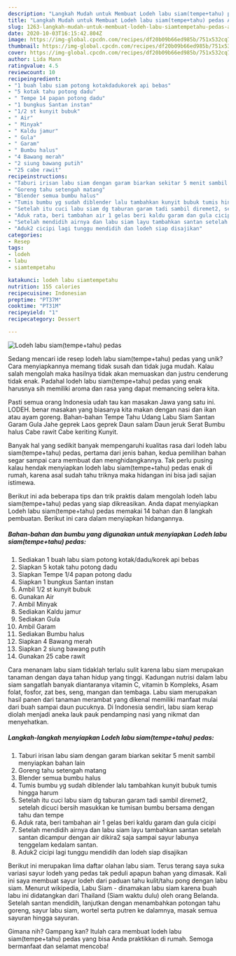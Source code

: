 ```yaml
---
description: "Langkah Mudah untuk Membuat Lodeh labu siam(tempe+tahu) pedas Anti Gagal"
title: "Langkah Mudah untuk Membuat Lodeh labu siam(tempe+tahu) pedas Anti Gagal"
slug: 1263-langkah-mudah-untuk-membuat-lodeh-labu-siamtempetahu-pedas-anti-gagal
date: 2020-10-03T16:15:42.804Z
image: https://img-global.cpcdn.com/recipes/df20b09b66ed985b/751x532cq70/lodeh-labu-siamtempetahu-pedas-foto-resep-utama.jpg
thumbnail: https://img-global.cpcdn.com/recipes/df20b09b66ed985b/751x532cq70/lodeh-labu-siamtempetahu-pedas-foto-resep-utama.jpg
cover: https://img-global.cpcdn.com/recipes/df20b09b66ed985b/751x532cq70/lodeh-labu-siamtempetahu-pedas-foto-resep-utama.jpg
author: Lida Mann
ratingvalue: 4.5
reviewcount: 10
recipeingredient:
- "1 buah labu siam potong kotakdadukorek api bebas"
- "5 kotak tahu potong dadu"
- " Tempe 14 papan potong dadu"
- "1 bungkus Santan instan"
- "1/2 st kunyit bubuk"
- " Air"
- " Minyak"
- " Kaldu jamur"
- " Gula"
- " Garam"
- " Bumbu halus"
- "4 Bawang merah"
- "2 siung bawang putih"
- "25 cabe rawit"
recipeinstructions:
- "Taburi irisan labu siam dengan garam biarkan sekitar 5 menit sambil menyiapkan bahan lain"
- "Goreng tahu setengah matang"
- "Blender semua bumbu halus"
- "Tumis bumbu yg sudah diblender lalu tambahkan kunyit bubuk tumis hingga harum"
- "Setelah itu cuci labu siam dg taburan garam tadi sambil diremet2, setelah dicuci bersih masukkan ke tumisan bumbu bersama dengan tahu dan tempe"
- "Aduk rata, beri tambahan air 1 gelas beri kaldu garam dan gula cicipi"
- "Setelah mendidih airnya dan labu siam layu tambahkan santan setelah santan dicampur dengan air dikira2 saja sampai sayur labunya tenggelam kedalam santan."
- "Aduk2 cicipi lagi tunggu mendidih dan lodeh siap disajikan"
categories:
- Resep
tags:
- lodeh
- labu
- siamtempetahu

katakunci: lodeh labu siamtempetahu 
nutrition: 155 calories
recipecuisine: Indonesian
preptime: "PT37M"
cooktime: "PT31M"
recipeyield: "1"
recipecategory: Dessert

---
```



![Lodeh labu siam(tempe+tahu) pedas](https://img-global.cpcdn.com/recipes/df20b09b66ed985b/751x532cq70/lodeh-labu-siamtempetahu-pedas-foto-resep-utama.jpg)

Sedang mencari ide resep lodeh labu siam(tempe+tahu) pedas yang unik? Cara menyiapkannya memang tidak susah dan tidak juga mudah. Kalau salah mengolah maka hasilnya tidak akan memuaskan dan justru cenderung tidak enak. Padahal lodeh labu siam(tempe+tahu) pedas yang enak harusnya sih memiliki aroma dan rasa yang dapat memancing selera kita.

Pasti semua orang Indonesia udah tau kan masakan Jawa yang satu ini. LODEH. benar masakan yang biasanya kita makan dengan nasi dan ikan atau ayam goreng. Bahan-bahan Tempe Tahu Udang Labu Siam Santan Garam Gula Jahe geprek Laos geprek Daun salam Daun jeruk Serat Bumbu halus Cabe rawit Cabe keriting Kunyit.

Banyak hal yang sedikit banyak mempengaruhi kualitas rasa dari lodeh labu siam(tempe+tahu) pedas, pertama dari jenis bahan, kedua pemilihan bahan segar sampai cara membuat dan menghidangkannya. Tak perlu pusing kalau hendak menyiapkan lodeh labu siam(tempe+tahu) pedas enak di rumah, karena asal sudah tahu triknya maka hidangan ini bisa jadi sajian istimewa.


Berikut ini ada beberapa tips dan trik praktis dalam mengolah lodeh labu siam(tempe+tahu) pedas yang siap dikreasikan. Anda dapat menyiapkan Lodeh labu siam(tempe+tahu) pedas memakai 14 bahan dan 8 langkah pembuatan. Berikut ini cara dalam menyiapkan hidangannya.

<!--inarticleads1-->

##### Bahan-bahan dan bumbu yang digunakan untuk menyiapkan Lodeh labu siam(tempe+tahu) pedas:

1. Sediakan 1 buah labu siam potong kotak/dadu/korek api bebas
1. Siapkan 5 kotak tahu potong dadu
1. Siapkan  Tempe 1/4 papan potong dadu
1. Siapkan 1 bungkus Santan instan
1. Ambil 1/2 st kunyit bubuk
1. Gunakan  Air
1. Ambil  Minyak
1. Sediakan  Kaldu jamur
1. Sediakan  Gula
1. Ambil  Garam
1. Sediakan  Bumbu halus
1. Siapkan 4 Bawang merah
1. Siapkan 2 siung bawang putih
1. Gunakan 25 cabe rawit


Cara menanam labu siam tidaklah terlalu sulit karena labu siam merupakan tanaman dengan daya tahan hidup yang tinggi. Kadungan nutrisi dalam labu siam sangatlah banyak diantaranya vitamin C, vitamin b Kompleks, Asam folat, fosfor, zat bes, seng, mangan dan tembaga. Labu siam merupakan hasil panen dari tanaman merambat yang dikenal memiliki manfaat mulai dari buah sampai daun pucuknya. Di Indonesia sendiri, labu siam kerap diolah menjadi aneka lauk pauk pendamping nasi yang nikmat dan menyehatkan. 

<!--inarticleads2-->

##### Langkah-langkah menyiapkan Lodeh labu siam(tempe+tahu) pedas:

1. Taburi irisan labu siam dengan garam biarkan sekitar 5 menit sambil menyiapkan bahan lain
1. Goreng tahu setengah matang
1. Blender semua bumbu halus
1. Tumis bumbu yg sudah diblender lalu tambahkan kunyit bubuk tumis hingga harum
1. Setelah itu cuci labu siam dg taburan garam tadi sambil diremet2, setelah dicuci bersih masukkan ke tumisan bumbu bersama dengan tahu dan tempe
1. Aduk rata, beri tambahan air 1 gelas beri kaldu garam dan gula cicipi
1. Setelah mendidih airnya dan labu siam layu tambahkan santan setelah santan dicampur dengan air dikira2 saja sampai sayur labunya tenggelam kedalam santan.
1. Aduk2 cicipi lagi tunggu mendidih dan lodeh siap disajikan


Berikut ini merupakan lima daftar olahan labu siam. Terus terang saya suka variasi sayur lodeh yang pedas tak peduli apapun bahan yang dimasak. Kali ini saya membuat sayur lodeh dari paduan tahu kulit/tahu pong dengan labu siam. Menurut wikipedia, Labu Siam - dinamakan labu siam karena buah labu ini didatangkan dari Thailand (Siam waktu dulu) oleh orang Belanda. Setelah santan mendidih, lanjutkan dengan menambahkan potongan tahu goreng, sayur labu siam, wortel serta putren ke dalamnya, masak semua sayuran hingga sayuran. 

Gimana nih? Gampang kan? Itulah cara membuat lodeh labu siam(tempe+tahu) pedas yang bisa Anda praktikkan di rumah. Semoga bermanfaat dan selamat mencoba!
